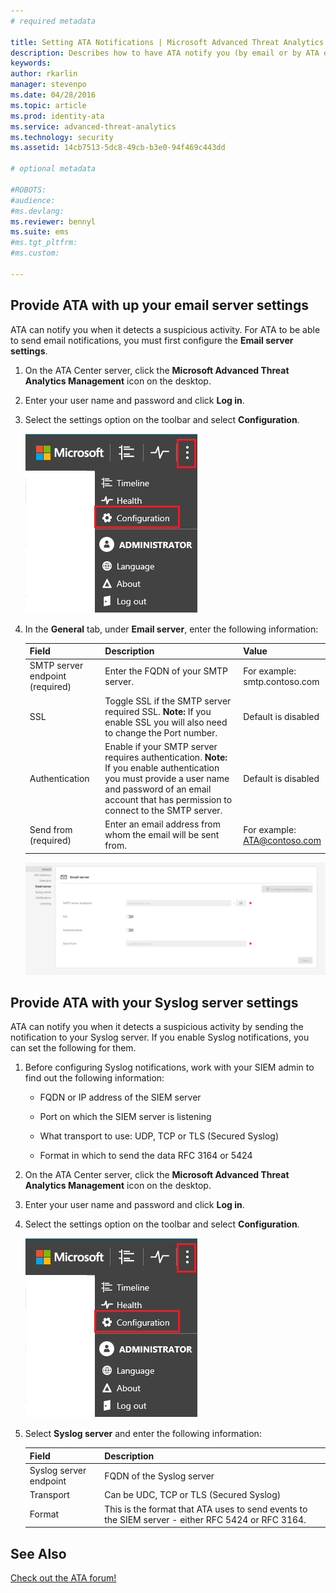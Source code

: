 ```yaml
---
# required metadata

title: Setting ATA Notifications | Microsoft Advanced Threat Analytics
description: Describes how to have ATA notify you (by email or by ATA event forwarding) when it detects suspicious activities 
keywords:
author: rkarlin
manager: stevenpo
ms.date: 04/28/2016
ms.topic: article
ms.prod: identity-ata
ms.service: advanced-threat-analytics
ms.technology: security
ms.assetid: 14cb7513-5dc8-49cb-b3e0-94f469c443dd

# optional metadata

#ROBOTS:
#audience:
#ms.devlang:
ms.reviewer: bennyl
ms.suite: ems
#ms.tgt_pltfrm:
#ms.custom:

---
```


## Provide ATA with up your email server settings
ATA can notify you when it detects a suspicious activity. For ATA to be able to send email notifications, you must first configure the **Email server settings**.

1.  On the ATA Center server, click the **Microsoft Advanced Threat Analytics Management** icon on the desktop.

2.  Enter your user name and password and click **Log in**.

3.  Select the settings option on the toolbar and select **Configuration**.

    ![ATA configuration settings icon](media/ATA-config-icon.JPG)

4.  In the **General** tab, under **Email server**, enter the following information:

    |Field|Description|Value|
    |---------|---------------|---------|
    |SMTP server endpoint (required)|Enter the FQDN of your SMTP server.|For example:<br />smtp.contoso.com|
    |SSL|Toggle SSL if the SMTP server required SSL. **Note:** If you enable SSL you will also need to change the Port number.|Default is disabled|
    |Authentication|Enable if your SMTP server requires authentication. **Note:** If you enable authentication you must provide a user name and password of an email account that has permission to connect to the SMTP server.|Default is disabled|
    |Send from (required)|Enter an email address from whom the email will be sent from.|For example:<br />ATA@contoso.com|
    ![ATA email server settings image](media/ATA-email-server.png)

## Provide ATA with your Syslog server settings
ATA can notify you when it detects a suspicious activity by sending the notification to your Syslog server. If you enable Syslog notifications, you can set the following for them.

1.  Before configuring Syslog notifications, work with your SIEM admin to find out the following information:

    -   FQDN or IP address of the SIEM server

    -   Port on which the SIEM server is listening

    -   What transport to use: UDP, TCP or TLS (Secured Syslog)

    -   Format in which to send the data RFC 3164 or 5424

2.  On the ATA Center server, click the **Microsoft Advanced Threat Analytics Management** icon on the desktop.

3.  Enter your user name and password and click **Log in**.

4.  Select the settings option on the toolbar and select **Configuration**.

    ![ATA configuration settings icon](media/ATA-config-icon.JPG)

5.  Select **Syslog server** and enter the following information:

    |Field|Description|
    |---------|---------------|
    |Syslog server endpoint|FQDN of the Syslog server|
    |Transport|Can be UDC, TCP or TLS (Secured Syslog)|
    |Format|This is the format that ATA uses to send events to the SIEM server - either RFC 5424 or RFC 3164.|





## See Also
[Check out the ATA forum!](https://social.technet.microsoft.com/Forums/security/home?forum=mata)
